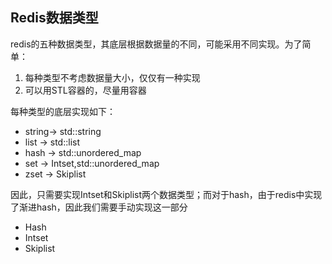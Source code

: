 ## Redis数据类型
[](figures/redis-data.png)
redis的五种数据类型，其底层根据数据量的不同，可能采用不同实现。为了简单：
1. 每种类型不考虑数据量大小，仅仅有一种实现
2. 可以用STL容器的，尽量用容器
   
每种类型的底层实现如下：
* string-> std::string
* list  -> std::list
* hash  -> std::unordered_map
* set   -> Intset,std::unordered_map
* zset  -> Skiplist

因此，只需要实现Intset和Skiplist两个数据类型；而对于hash，由于redis中实现了渐进hash，因此我们需要手动实现这一部分

* Hash
* Intset
* Skiplist
